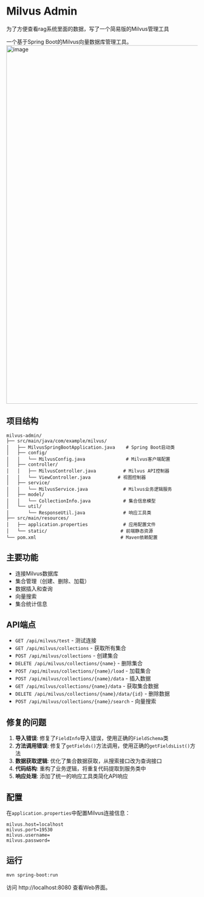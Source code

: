 # Milvus Admin

为了方便查看rag系统里面的数据，写了一个简易版的Milvus管理工具

一个基于Spring Boot的Milvus向量数据库管理工具。
<img width="1507" height="943" alt="image" src="https://github.com/user-attachments/assets/8ea2fbac-e546-40f5-ba9b-e0fe1ea96dce" />

## 项目结构

```
milvus-admin/
├── src/main/java/com/example/milvus/
│   ├── MilvusSpringBootApplication.java    # Spring Boot启动类
│   ├── config/
│   │   └── MilvusConfig.java               # Milvus客户端配置
│   ├── controller/
│   │   ├── MilvusController.java          # Milvus API控制器
│   │   └── ViewController.java          # 视图控制器
│   ├── service/
│   │   └── MilvusService.java             # Milvus业务逻辑服务
│   ├── model/
│   │   └── CollectionInfo.java            # 集合信息模型
│   └── util/
│       └── ResponseUtil.java              # 响应工具类
├── src/main/resources/
│   ├── application.properties             # 应用配置文件
│   └── static/                           # 前端静态资源
└── pom.xml                               # Maven依赖配置
```

## 主要功能

- 连接Milvus数据库
- 集合管理（创建、删除、加载）
- 数据插入和查询
- 向量搜索
- 集合统计信息

## API端点

- `GET /api/milvus/test` - 测试连接
- `GET /api/milvus/collections` - 获取所有集合
- `POST /api/milvus/collections` - 创建集合
- `DELETE /api/milvus/collections/{name}` - 删除集合
- `POST /api/milvus/collections/{name}/load` - 加载集合
- `POST /api/milvus/collections/{name}/data` - 插入数据
- `GET /api/milvus/collections/{name}/data` - 获取集合数据
- `DELETE /api/milvus/collections/{name}/data/{id}` - 删除数据
- `POST /api/milvus/collections/{name}/search` - 向量搜索

## 修复的问题

1. **导入错误**: 修复了`FieldInfo`导入错误，使用正确的`FieldSchema`类
2. **方法调用错误**: 修复了`getFields()`方法调用，使用正确的`getFieldsList()`方法
3. **数据获取逻辑**: 优化了集合数据获取，从搜索接口改为查询接口
4. **代码结构**: 重构了业务逻辑，将重复代码提取到服务类中
5. **响应处理**: 添加了统一的响应工具类简化API响应

## 配置

在`application.properties`中配置Milvus连接信息：

```properties
milvus.host=localhost
milvus.port=19530
milvus.username=
milvus.password=
```

## 运行

```bash
mvn spring-boot:run
```

访问 http://localhost:8080 查看Web界面。
